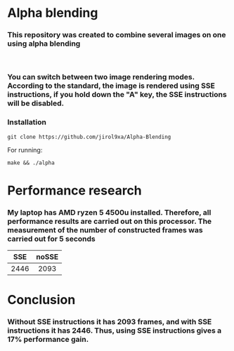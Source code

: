 # Alpha blending

### This repository was created to combine several images on one using alpha blending

</br>

### You can switch between two image rendering modes. According to the standard, the image is rendered using SSE instructions, if you hold down the "A" key, the SSE instructions will be disabled.

### Installation
    git clone https://github.com/jirol9xa/Alpha-Blending

For running:
    
    make && ./alpha

# Performance research

### My laptop has AMD ryzen 5 4500u installed. Therefore, all performance results are carried out on this processor. The measurement of the number of constructed frames was carried out for 5 seconds

|SSE |noSSE|
|:--:|:---:|
|2446|2093 |

# Conclusion

### Without SSE instructions it has 2093 frames, and with SSE instructions it has 2446. Thus, using SSE instructions gives a 17% performance gain.